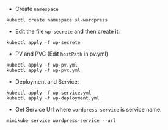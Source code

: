 
* Create `namespace`
```
kubectl create namespace sl-wordpress
```
* Edit the file `wp-secrete` and then create it:
```
kubectl apply -f wp-secrete
```
* PV and PVC (Edit `hostPath` in pv.yml)
```
kubectl apply -f wp-pv.yml
kubectl apply -f wp-pvc.yml
```
* Deployment and Service:
```
kubectl apply -f wp-service.yml 
kubectl apply -f wp-deployment.yml 
```
* Get Service Url where `wordpress-service` is service name.
```
minikube service wordpress-service --url  
```